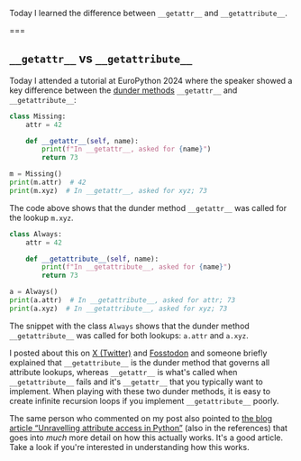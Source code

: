 Today I learned the difference between `__getattr__` and `__getattribute__`.

===


## `__getattr__` vs `__getattribute__`

Today I attended a tutorial at EuroPython 2024 where the speaker showed a key difference between the [dunder methods](/blog/pydonts/dunder-methods) `__getattr__` and `__getattribute__`:

```py
class Missing:
    attr = 42

    def __getattr__(self, name):
        print(f"In __getattr__, asked for {name}")
        return 73

m = Missing()
print(m.attr)  # 42
print(m.xyz)  # In __getattr__, asked for xyz; 73
```

The code above shows that the dunder method `__getattr__` was called for the lookup `m.xyz`.

```py
class Always:
    attr = 42

    def __getattribute__(self, name):
        print(f"In __getattribute__, asked for {name}")
        return 73

a = Always()
print(a.attr)  # In __getattribute__, asked for attr; 73
print(a.xyz)  # In __getattribute__, asked for xyz; 73
```

The snippet with the class `Always` shows that the dunder method `__getattribute__` was called for both lookups: `a.attr` and `a.xyz`.

I posted about this on [X (Twitter)](https://x.com/mathsppblog/status/1810592342451118084) and [Fosstodon](https://fosstodon.org/@mathsppblog/112755595275154340) and someone briefly explained that `__getattribute__` is the dunder method that governs all attribute lookups, whereas `__getattr__` is what's called when `__getattribute__` fails and it's `__getattr__` that you typically want to implement.
When playing with these two dunder methods, it is easy to create infinite recursion loops if you implement `__getattribute__` poorly.

The same person who commented on my post also pointed to [the blog article “Unravelling attribute access in Python”](https://snarky.ca/unravelling-attribute-access-in-python/) (also in the references) that goes into _much_ more detail on how this actually works.
It's a good article.
Take a look if you're interested in understanding how this works.
